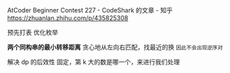 AtCoder Beginner Contest 227 - CodeShark 的文章 - 知乎
https://zhuanlan.zhihu.com/p/435825308

预先打表
优化枚举

**两个同构串的最小转移距离**
贪心地从左向右匹配，找最近的换
`因此不会出现逆序对`

解决 dp 的后效性
固定，第 k 大的数是哪一个，来进行我们处理
